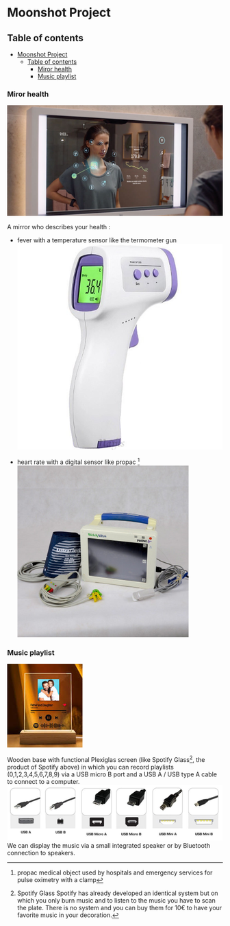 # Moonshot Project

## Table of contents

- [Moonshot Project](#moonshot-project)
  - [Table of contents](#table-of-contents)
    - [Miror health](#miror-health)
    - [Music playlist](#music-playlist)

### Miror health

![example miror health](img/health%20mirror%20connected.png)

A mirror who describes your health :
- fever with a temperature sensor like the termometer gun
![termometer gun](img/termometer_gun.jpg)

- heart rate with a digital sensor like propac [^1]
![propac](img/propac.jpg)

### Music playlist

![example music playlist](img/screen_music_display.png)

Wooden base with functional Plexiglas screen (like Spotify Glass[^2], the product of Spotify above) in which you can record playlists (0,1,2,3,4,5,6,7,8,9) via a USB micro B port and a USB A / USB type A cable to connect to a computer.
![USB port type](img/port_type.jpg)
We can display the music via a small integrated speaker or by Bluetooth connection to speakers.

[^1]: propac
medical object used by hospitals and emergency services for pulse oximetry with a clamp

[^2]: Spotify Glass
Spotify has already developed an identical system but on which you only burn music and to listen to the music you have to scan the plate. There is no system and you can buy them for 10€ to have your favorite music in your decoration.
